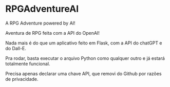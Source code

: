 # RPGAdventureAI
A RPG Adventure powered by AI!

Aventura de RPG feita com a API do OpenAI!

Nada mais é do que um aplicativo feito em Flask, com a API do chatGPT e do Dall-E.

Pra rodar, basta executar o arquivo Python como qualquer outro e já estará totalmente funcional.

Precisa apenas declarar uma chave API, que removi do Github por razões de privacidade.
